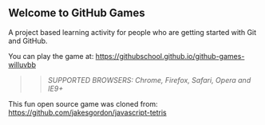 ## Welcome to GitHub Games

A project based learning activity for people who are getting started with Git and GitHub.

You can play the game at: https://githubschool.github.io/github-games-willuvbb

>> _*SUPPORTED BROWSERS*: Chrome, Firefox, Safari, Opera and IE9+_

This fun open source game was cloned from: https://github.com/jakesgordon/javascript-tetris
